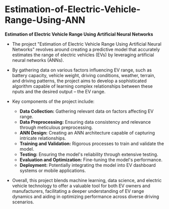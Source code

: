 # Estimation-of-Electric-Vehicle-Range-Using-ANN
**Estimation of Electric Vehicle Range Using Artificial Neural Networks**

- The project "Estimation of Electric Vehicle Range Using Artificial Neural Networks" revolves around creating a predictive model that accurately estimates the range of electric vehicles (EVs) by leveraging artificial neural networks (ANNs).
- By gathering data on various factors influencing EV range, such as battery capacity, vehicle weight, driving conditions, weather, terrain, and driving patterns, the project aims to develop a sophisticated algorithm capable of learning complex relationships between these nputs and the desired output – the EV range.
- Key components of the project include:
  - **Data Collection:** Gathering relevant data on factors affecting EV range.
  - **Data Preprocessing:** Ensuring data consistency and relevance through meticulous preprocessing.
  - **ANN Design:** Creating an ANN architecture capable of capturing intricate relationships.
  - **Training and Validation:** Rigorous processes to train and validate the model.
  - **Testing:** Ensuring the model's reliability through extensive testing.
  - **Evaluation and Optimization:** Fine-tuning the model's performance.
  - **Deployment:** Potentially integrating the model into EV dashboard systems or mobile applications.

- Overall, this project blends machine learning, data science, and electric vehicle technology to offer a valuable tool for both EV owners and manufacturers, facilitating a deeper understanding of EV range dynamics and aiding in optimizing performance across diverse driving scenarios.

